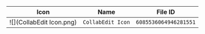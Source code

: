 | Icon | Name | File ID |
| ---  | ---  | ---     |
| ![](CollabEdit Icon.png) | `CollabEdit Icon` | `6085536064946281551` |
